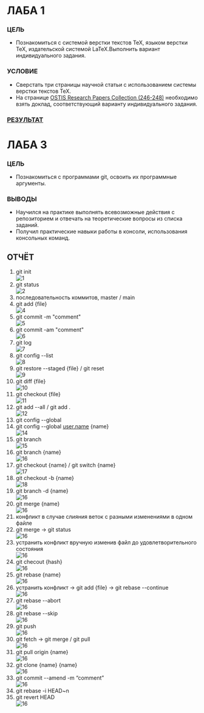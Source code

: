 # ЛАБА 1

### ЦЕЛЬ

- Познакомиться с системой верстки текстов TeX, языком верстки TeX, издательской системой LaTeX.Выполнить вариант индивидуального задания.

### УСЛОВИЕ

- Сверстать три страницы научной статьи с использованием системы верстки текстов TeX.
- На странице [OSTIS Research Papers Collection (246-248)](https://proc.ostis.net/proc/Proceedings%20OSTIS-2024.pdf) необходимо взять доклад, соответствующий варианту индивидуального задания.

### [РЕЗУЛЬТАТ](lab1/LAB1.pdf)

# ЛАБА 3
### ЦЕЛЬ

- Познакомиться с программами git, освоить их программные аргументы.

### ВЫВОДЫ

- Научился на практике выполнять всевозможные действия с репозиторием и отвечать на теоретические вопросы из списка заданий.
- Получил практические навыки работы в консоли, использования консольных команд.

## ОТЧЁТ
1. git init <br>![1](images/1.png)
2. git status <br>![2](images/2.png)
3. последовательность коммитов, master   /   main <br>
4. git add {file} <br>![4](images/4.png)
5. git commit -m "comment" <br>![5](images/5.png)
6. git commit -am "comment" <br>![6](images/6.png)
7. git log <br>![7](images/7.png)
8. git config --list <br>![8](images/8.png)
9. git restore --staged {file}   /   git reset <br>![9](images/9.png)
10. git diff {file} <br>![10](images/10.png)
11. git checkout {file} <br>![11](images/11.png)
12. git add --all   /   git add . <br>![12](images/12.png)
13. git config --global <br>
14. git config --global [user.name](http://user.name) {name} <br>![14](images/14.png)
15. git branch <br>![15](images/15.png)
16. git branch {name} <br>![16](images/16.png)
17. git checkout {name} / git switch {name} <br>![17](images/17.png)
18. git checkout -b {name} <br>![18](images/18.png)
19. git branch -d {name} <br>![16](images/19.png)
20. git merge {name} <br>![16](images/20.png)
21. конфликт в случае слияния веток с разными изменениями в одном файле <br>
22. git merge → git status <br>![16](images/22.png)
23. устранить конфликт вручную изменив файл до удовлетворительного состояния <br>![16](images/22.png)
24. git checout {hash} <br>![16](images/24.png)
25. git rebase {name} <br>![16](images/25.png)
26. устранить конфликт → git add {file} → git rebase --continue <br>![16](images/26.png)
27. git rebase --abort <br>![16](images/27.png)
28. git rebase --skip <br>![16](images/28.png)
29. git push <br>![16](images/29.png)
30. git fetch → git merge  /  git pull <br>![16](images/30.png)
31. git pull origin {name} <br>![16](images/31.png)
32. git clone {name} {name} <br>![16](images/32.png)
33. git commit --amend -m “comment” <br>![16](images/33.png)
34. git rebase -i HEAD~n <br>
35. git revert HEAD <br>![16](images/35.png)
